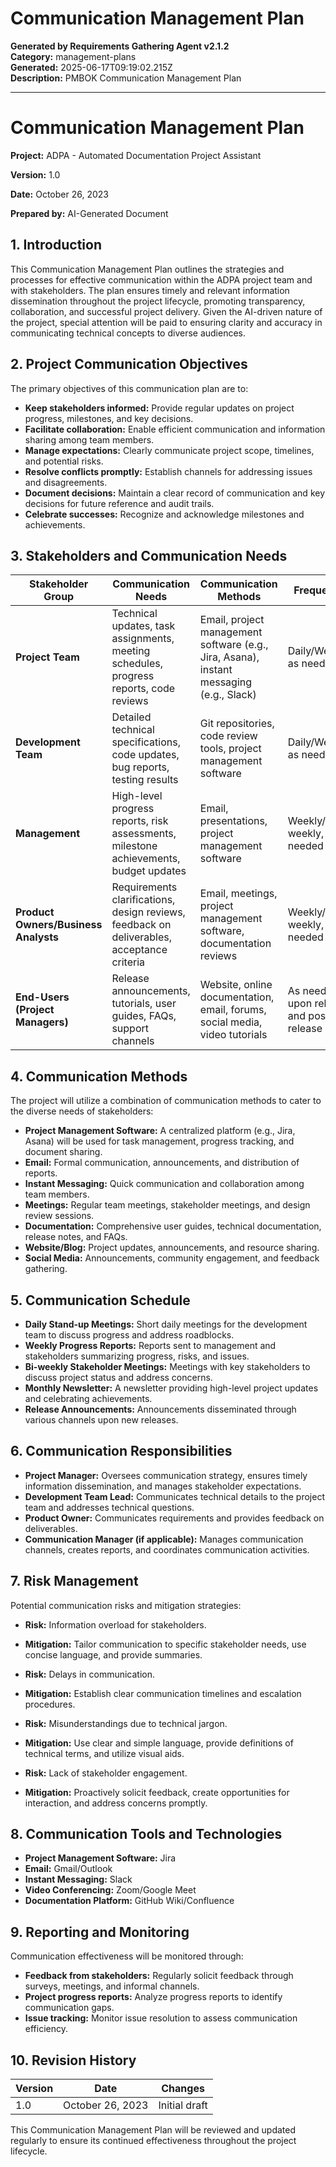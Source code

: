 # Communication Management Plan

**Generated by Requirements Gathering Agent v2.1.2**  
**Category:** management-plans  
**Generated:** 2025-06-17T09:19:02.215Z  
**Description:** PMBOK Communication Management Plan

---

# Communication Management Plan

**Project:** ADPA - Automated Documentation Project Assistant

**Version:** 1.0

**Date:** October 26, 2023

**Prepared by:** AI-Generated Document


## 1. Introduction

This Communication Management Plan outlines the strategies and processes for effective communication within the ADPA project team and with stakeholders.  The plan ensures timely and relevant information dissemination throughout the project lifecycle, promoting transparency, collaboration, and successful project delivery.  Given the AI-driven nature of the project, special attention will be paid to ensuring clarity and accuracy in communicating technical concepts to diverse audiences.

## 2. Project Communication Objectives

The primary objectives of this communication plan are to:

* **Keep stakeholders informed:**  Provide regular updates on project progress, milestones, and key decisions.
* **Facilitate collaboration:** Enable efficient communication and information sharing among team members.
* **Manage expectations:**  Clearly communicate project scope, timelines, and potential risks.
* **Resolve conflicts promptly:** Establish channels for addressing issues and disagreements.
* **Document decisions:** Maintain a clear record of communication and key decisions for future reference and audit trails.
* **Celebrate successes:**  Recognize and acknowledge milestones and achievements.


## 3. Stakeholders and Communication Needs

| Stakeholder Group          | Communication Needs                                                                      | Communication Methods                                                              | Frequency                               |
|-----------------------------|------------------------------------------------------------------------------------------|------------------------------------------------------------------------------------|---------------------------------------|
| **Project Team**             | Technical updates, task assignments, meeting schedules, progress reports, code reviews   | Email, project management software (e.g., Jira, Asana), instant messaging (e.g., Slack) | Daily/Weekly, as needed                 |
| **Development Team**         | Detailed technical specifications, code updates, bug reports, testing results             | Git repositories, code review tools, project management software                     | Daily/Weekly, as needed                 |
| **Management**              | High-level progress reports, risk assessments, milestone achievements, budget updates     | Email, presentations, project management software                                   | Weekly/Bi-weekly, as needed            |
| **Product Owners/Business Analysts** | Requirements clarifications, design reviews, feedback on deliverables, acceptance criteria | Email, meetings, project management software, documentation reviews                 | Weekly/Bi-weekly, as needed            |
| **End-Users (Project Managers)** | Release announcements, tutorials, user guides, FAQs, support channels                    | Website, online documentation, email, forums, social media, video tutorials         | As needed, upon release and post-release |


## 4. Communication Methods

The project will utilize a combination of communication methods to cater to the diverse needs of stakeholders:

* **Project Management Software:**  A centralized platform (e.g., Jira, Asana) will be used for task management, progress tracking, and document sharing.
* **Email:**  Formal communication, announcements, and distribution of reports.
* **Instant Messaging:**  Quick communication and collaboration among team members.
* **Meetings:** Regular team meetings, stakeholder meetings, and design review sessions.
* **Documentation:** Comprehensive user guides, technical documentation, release notes, and FAQs.
* **Website/Blog:**  Project updates, announcements, and resource sharing.
* **Social Media:**  Announcements, community engagement, and feedback gathering.


## 5. Communication Schedule

* **Daily Stand-up Meetings:** Short daily meetings for the development team to discuss progress and address roadblocks.
* **Weekly Progress Reports:**  Reports sent to management and stakeholders summarizing progress, risks, and issues.
* **Bi-weekly Stakeholder Meetings:** Meetings with key stakeholders to discuss project status and address concerns.
* **Monthly Newsletter:**  A newsletter providing high-level project updates and celebrating achievements.
* **Release Announcements:**  Announcements disseminated through various channels upon new releases.



## 6. Communication Responsibilities

* **Project Manager:** Oversees communication strategy, ensures timely information dissemination, and manages stakeholder expectations.
* **Development Team Lead:**  Communicates technical details to the project team and addresses technical questions.
* **Product Owner:**  Communicates requirements and provides feedback on deliverables.
* **Communication Manager (if applicable):**  Manages communication channels, creates reports, and coordinates communication activities.


## 7. Risk Management

Potential communication risks and mitigation strategies:

* **Risk:** Information overload for stakeholders.
* **Mitigation:**  Tailor communication to specific stakeholder needs, use concise language, and provide summaries.

* **Risk:** Delays in communication.
* **Mitigation:**  Establish clear communication timelines and escalation procedures.

* **Risk:** Misunderstandings due to technical jargon.
* **Mitigation:**  Use clear and simple language, provide definitions of technical terms, and utilize visual aids.

* **Risk:** Lack of stakeholder engagement.
* **Mitigation:**  Proactively solicit feedback, create opportunities for interaction, and address concerns promptly.


## 8. Communication Tools and Technologies

* **Project Management Software:** Jira
* **Email:**  Gmail/Outlook
* **Instant Messaging:** Slack
* **Video Conferencing:** Zoom/Google Meet
* **Documentation Platform:**  GitHub Wiki/Confluence


## 9. Reporting and Monitoring

Communication effectiveness will be monitored through:

* **Feedback from stakeholders:**  Regularly solicit feedback through surveys, meetings, and informal channels.
* **Project progress reports:**  Analyze progress reports to identify communication gaps.
* **Issue tracking:**  Monitor issue resolution to assess communication efficiency.


## 10.  Revision History

| Version | Date       | Changes                                                                     |
|---------|------------|-----------------------------------------------------------------------------|
| 1.0     | October 26, 2023 | Initial draft                                                              |


This Communication Management Plan will be reviewed and updated regularly to ensure its continued effectiveness throughout the project lifecycle.
